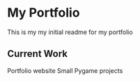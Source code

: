 # My Portfolio
This is my my initial readme for my portfolio

## Current Work
Portfolio website
Small Pygame projects

